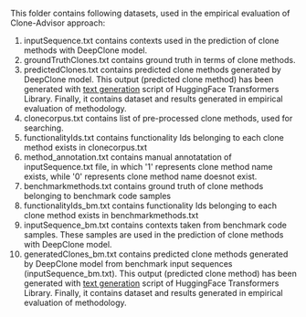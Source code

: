 This folder contains following datasets, used in the empirical evaluation of Clone-Advisor approach:

<ol>
  <li>inputSequence.txt contains contexts used in the prediction of clone methods with DeepClone model.</li>
  <li>groundTruthClones.txt contains ground truth in terms of clone methods.</li>
  <li>predictedClones.txt contains predicted clone methods generated by DeepClone model. This output (predicted clone method) has been generated with <a href="https://github.com/huggingface/transformers/tree/master/examples/pytorch/text-generation">text generation</a> script of HuggingFace Transformers Library. Finally, it contains dataset and results generated in empirical evaluation of methodology.</li>
  <li>clonecorpus.txt contains list of pre-processed clone methods, used for searching.</li>
  <li>functionalityIds.txt contains functionality Ids belonging to each clone method exists in clonecorpus.txt</li>
  <li>method_annotation.txt contains manual annotatation of inputSequence.txt file, in which '1' represents clone method name exists, while '0' represents clone method name doesnot exist.</li>
  <li>benchmarkmethods.txt contains ground truth of clone methods belonging to benchmark code samples</li>
  <li>functionalityIds_bm.txt  contains functionality Ids belonging to each clone method exists in benchmarkmethods.txt</li>
  <li>inputSequence_bm.txt contains contexts taken from benchmark code samples. These samples are used in the prediction of clone methods with DeepClone model.</li>
  <li>generatedClones_bm.txt contains predicted clone methods generated by DeepClone model from benchmark input sequences (inputSequence_bm.txt). This output (predicted clone method) has been generated with <a href="https://github.com/huggingface/transformers/tree/master/examples/pytorch/text-generation">text generation</a> script of HuggingFace Transformers Library. Finally, it contains dataset and results generated in empirical evaluation of methodology.</li>
</ol>
